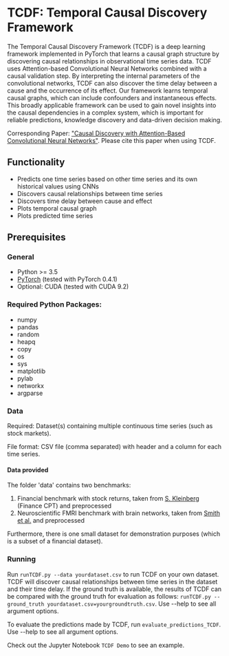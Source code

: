 # TCDF: Temporal Causal Discovery Framework

The Temporal Causal Discovery Framework (TCDF) is a deep learning framework implemented in PyTorch that learns a causal graph structure by discovering causal relationships in observational time series data. TCDF uses Attention-based Convolutional Neural Networks combined with a causal validation step. By interpreting the internal parameters of the convolutional networks, TCDF can also discover the time delay between a cause and the occurrence of its effect. Our framework learns temporal causal graphs, which can include confounders and instantaneous effects.  This broadly applicable framework can be used to gain novel insights into the causal dependencies in a complex system, which is important for reliable predictions, knowledge discovery and data-driven decision making.

Corresponding Paper: ["Causal Discovery with Attention-Based Convolutional Neural Networks"](https://www.mdpi.com/2504-4990/1/1/19).
Please cite this paper when using TCDF.

## Functionality

* Predicts one time series based on other time series and its own historical values using CNNs
* Discovers causal relationships between time series
* Discovers time delay between cause and effect
* Plots temporal causal graph
* Plots predicted time series

## Prerequisites

### General
* Python >= 3.5
* [PyTorch](https://pytorch.org/get-started/locally/) (tested with PyTorch 0.4.1)
* Optional: CUDA (tested with CUDA 9.2) 

### Required Python Packages:
* numpy
* pandas
* random
* heapq
* copy
* os
* sys
* matplotlib
* pylab
* networkx
* argparse

### Data
Required: Dataset(s) containing multiple continuous time series (such as stock markets). 

File format: 
CSV file (comma separated) with header and a column for each time series. 

#### Data provided
The folder 'data' contains two benchmarks:
1. Financial benchmark with stock returns, taken from [S. Kleinberg](http://www.skleinberg.org/data.html) (Finance CPT) and preprocessed
2. Neuroscientific FMRI benchmark with brain networks, taken from [Smith et al.](http://www.fmrib.ox.ac.uk/datasets/netsim/) and preprocessed

Furthermore, there is one small dataset for demonstration purposes (which is a subset of a financial dataset).

### Running

Run `runTCDF.py --data yourdataset.csv` to run TCDF on your own dataset. TCDF will discover causal relationships between time series in the dataset and their time delay. If the ground truth is available, the results of TCDF can be compared with the ground truth for evaluation as follows: `runTCDF.py --ground_truth yourdataset.csv=yourgroundtruth.csv`. Use --help to see all argument options.

To evaluate the predictions made by TCDF, run `evaluate_predictions_TCDF`. Use --help to see all argument options.

Check out the Jupyter Notebook `TCDF Demo` to see an example. 


 
